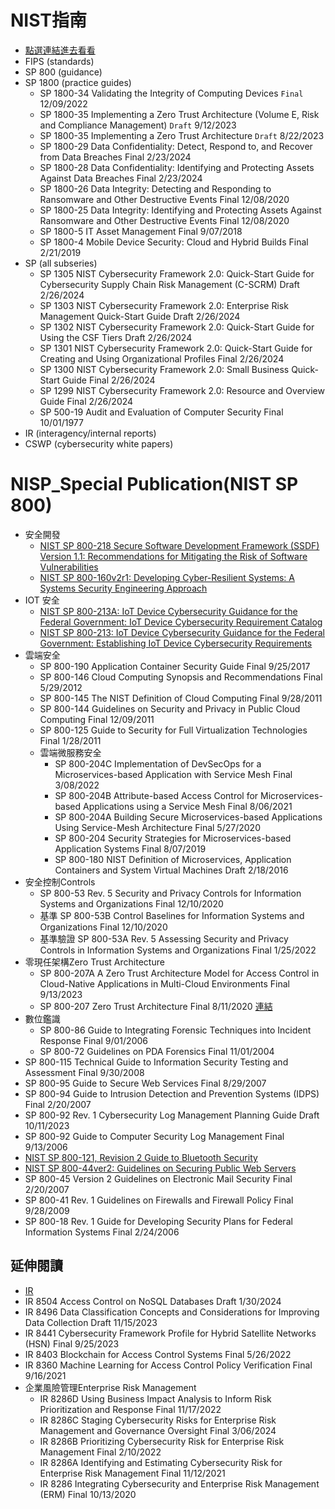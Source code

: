 # NIST指南 
- [點選連結進去看看](https://csrc.nist.gov/publications/sp)
- FIPS (standards)
- SP 800 (guidance)
- SP 1800 (practice guides)
  - SP 1800-34 Validating the Integrity of Computing Devices `Final`	12/09/2022
  - SP 1800-35 Implementing a Zero Trust Architecture (Volume E, Risk and Compliance Management)  `Draft`	9/12/2023
  - SP 1800-35 Implementing a Zero Trust Architecture `Draft`	8/22/2023
  - SP 1800-29	Data Confidentiality: Detect, Respond to, and Recover from Data Breaches Final	2/23/2024
  - SP 1800-28  Data Confidentiality: Identifying and Protecting Assets Against Data Breaches Final	2/23/2024
  - SP 1800-26	Data Integrity: Detecting and Responding to Ransomware and Other Destructive Events Final	12/08/2020
  - SP 1800-25	Data Integrity: Identifying and Protecting Assets Against Ransomware and Other Destructive Events Final	12/08/2020
  - SP 1800-5  IT Asset Management  Final	9/07/2018
  - SP 1800-4	 Mobile Device Security: Cloud and Hybrid Builds  Final	2/21/2019
- SP (all subseries)
  - SP	1305	NIST Cybersecurity Framework 2.0: Quick-Start Guide for Cybersecurity Supply Chain Risk Management (C-SCRM)  Draft	2/26/2024
  - SP	1303	NIST Cybersecurity Framework 2.0: Enterprise Risk Management Quick-Start Guide Draft	2/26/2024
  - SP	1302	NIST Cybersecurity Framework 2.0: Quick-Start Guide for Using the CSF Tiers  Draft	2/26/2024
  - SP	1301	NIST Cybersecurity Framework 2.0: Quick-Start Guide for Creating and Using Organizational Profiles Final	2/26/2024
  - SP	1300	NIST Cybersecurity Framework 2.0: Small Business Quick-Start Guide Final	2/26/2024
  - SP	1299	NIST Cybersecurity Framework 2.0: Resource and Overview Guide  Final	2/26/2024
  - SP	500-19	 Audit and Evaluation of Computer Security  Final	10/01/1977
- IR (interagency/internal reports)
- CSWP (cybersecurity white papers)
# NISP_Special Publication(NIST SP 800)
  - 安全開發
    - [NIST SP 800-218 Secure Software Development Framework (SSDF) Version 1.1: Recommendations for Mitigating the Risk of Software Vulnerabilities](https://www.nist.gov/publications/secure-software-development-framework-ssdf-version-11-recommendations-mitigating-risk)
    - [NIST SP 800-160v2r1: Developing Cyber-Resilient Systems: A Systems Security Engineering Approach](https://www.nist.gov/publications/developing-cyber-resilient-systems-systems-security-engineering-approach-0)
  - IOT 安全
    - [NIST SP 800-213A: IoT Device Cybersecurity Guidance for the Federal Government: IoT Device Cybersecurity Requirement Catalog](https://www.nist.gov/publications/iot-device-cybersecurity-guidance-federal-government-iot-device-cybersecurity)
    - [NIST SP 800-213: IoT Device Cybersecurity Guidance for the Federal Government: Establishing IoT Device Cybersecurity Requirements](https://www.nist.gov/publications/iot-device-cybersecurity-guidance-federal-government-establishing-iot-device)
  - 雲端安全
    - SP	800-190 Application Container Security Guide Final	9/25/2017
    - SP	800-146	 Cloud Computing Synopsis and Recommendations  Final	5/29/2012
    - SP	800-145	 The NIST Definition of Cloud Computing  Final	9/28/2011
    - SP	800-144	 Guidelines on Security and Privacy in Public Cloud Computing  Final	12/09/2011
    - SP	800-125	 Guide to Security for Full Virtualization Technologies  Final	1/28/2011
    - 雲端微服務安全
      - SP	800-204C	Implementation of DevSecOps for a Microservices-based Application with Service Mesh Final	3/08/2022
      - SP	800-204B	Attribute-based Access Control for Microservices-based Applications using a Service Mesh Final	8/06/2021
      - SP	800-204A	Building Secure Microservices-based Applications Using Service-Mesh Architecture  Final	5/27/2020
      - SP	800-204	  Security Strategies for Microservices-based Application Systems Final	8/07/2019
      - SP	800-180	  NIST Definition of Microservices, Application Containers and System Virtual Machines  Draft	2/18/2016
  - 安全控制Controls
    - SP	800-53 Rev. 5	 Security and Privacy Controls for Information Systems and Organizations  Final	12/10/2020
    - 基準 SP	800-53B	Control Baselines for Information Systems and Organizations Final	12/10/2020
    - 基準驗證 SP	800-53A Rev. 5	Assessing Security and Privacy Controls in Information Systems and Organizations Final	1/25/2022
  - 零現任架構Zero Trust Architecture
    - SP 800-207A	A Zero Trust Architecture Model for Access Control in Cloud-Native Applications in Multi-Cloud Environments  Final	9/13/2023
    - SP 800-207	 Zero Trust Architecture Final	8/11/2020 [連結](https://csrc.nist.gov/publications/detail/sp/800-207/final)
  - 數位鑑識
    - SP 800-86	 Guide to Integrating Forensic Techniques into Incident Response Final	9/01/2006
    - SP 800-72  Guidelines on PDA Forensics Final	11/01/2004
  - SP 800-115	 Technical Guide to Information Security Testing and Assessment  Final	9/30/2008
  - SP 800-95	Guide to Secure Web Services  Final	8/29/2007
  - SP 800-94	Guide to Intrusion Detection and Prevention Systems (IDPS)  Final	2/20/2007
  - SP 800-92 Rev. 1	 Cybersecurity Log Management Planning Guide  Draft	10/11/2023
  - SP 800-92	 Guide to Computer Security Log Management  Final	9/13/2006
  - [NIST SP 800-121, Revision 2 Guide to Bluetooth Security](https://www.nist.gov/publications/guide-bluetooth-security-2)
  - [NIST SP 800-44ver2: Guidelines on Securing Public Web Servers](https://nvlpubs.nist.gov/nistpubs/Legacy/SP/nistspecialpublication800-44ver2.pdf)
  - SP	800-45 Version 2	Guidelines on Electronic Mail Security  Final	2/20/2007
  - SP	800-41 Rev. 1	  Guidelines on Firewalls and Firewall Policy  Final	9/28/2009
  - SP	800-18 Rev. 1	  Guide for Developing Security Plans for Federal Information Systems  Final	2/24/2006

## 延伸閱讀 
- [IR](https://csrc.nist.gov/publications/ir)
- IR 8504	Access Control on NoSQL Databases  Draft	1/30/2024
- IR 8496	Data Classification Concepts and Considerations for Improving Data Collection   Draft	11/15/2023
- IR	8441	Cybersecurity Framework Profile for Hybrid Satellite Networks (HSN)   Final	9/25/2023
- IR	8403	Blockchain for Access Control Systems   Final	5/26/2022
- IR	8360	Machine Learning for Access Control Policy Verification  Final	9/16/2021
- 企業風險管理Enterprise Risk Management
  - IR 8286D	Using Business Impact Analysis to Inform Risk Prioritization and Response Final	11/17/2022
  - IR 8286C	Staging Cybersecurity Risks for Enterprise Risk Management and Governance Oversight Final	3/06/2024
  - IR 8286B	Prioritizing Cybersecurity Risk for Enterprise Risk Management Final	2/10/2022
  - IR 8286A	Identifying and Estimating Cybersecurity Risk for Enterprise Risk Management Final	11/12/2021
  - IR 8286	Integrating Cybersecurity and Enterprise Risk Management (ERM)  Final	10/13/2020
